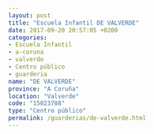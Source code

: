 ```yaml
---
layout: post
title: "Escuela Infantil DE VALVERDE"
date: 2017-09-20 20:57:05 +0200
categories:
- Escuela Infantil
- a-coruna
- valverde
- Centro público
- guarderia
name: "DE VALVERDE"
province: "A Coruña"
location: "Valverde"
code: "15023788"
type: "Centro público"
permalink: /guarderias/de-valverde.html
---
```


